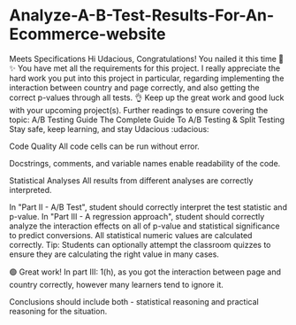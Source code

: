 # Analyze-A-B-Test-Results-For-An-Ecommerce-website

Meets Specifications
Hi Udacious,
Congratulations! You nailed it this time 👏 ✨
You have met all the requirements for this project. I really appreciate the hard work you put into this project in particular, regarding implementing the interaction between country and page correctly, and also getting the correct p-values through all tests. 👌 Keep up the great work and good luck with your upcoming project(s).
Further readings to ensure covering the topic:
A/B Testing Guide
The Complete Guide To A/B Testing & Split Testing
Stay safe, keep learning, and stay Udacious :udacious:


Code Quality
All code cells can be run without error.

Docstrings, comments, and variable names enable readability of the code.

Statistical Analyses
All results from different analyses are correctly interpreted.

In "Part II - A/B Test", student should correctly interpret the test statistic and p-value.
In "Part III - A regression approach", student should correctly analyze the interaction effects on all of p-value and statistical significance to predict conversions.
All statistical numeric values are calculated correctly.
Tip: Students can optionally attempt the classroom quizzes to ensure they are calculating the right value in many cases.

🟢 Great work! In part III: 1(h), as you got the interaction between page and country correctly, however many learners tend to ignore it.

Conclusions should include both - statistical reasoning and practical reasoning for the situation.
